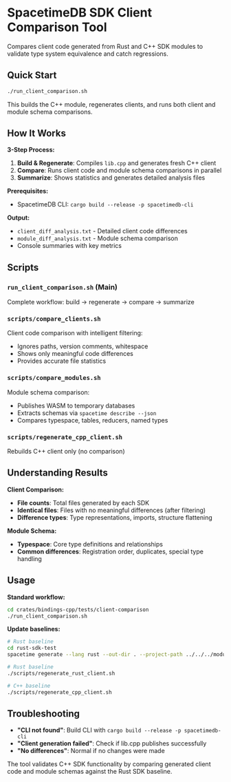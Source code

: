 # SpacetimeDB SDK Client Comparison Tool

Compares client code generated from Rust and C++ SDK modules to validate type system equivalence and catch regressions.

## Quick Start

```bash
./run_client_comparison.sh
```

This builds the C++ module, regenerates clients, and runs both client and module schema comparisons.

## How It Works

**3-Step Process:**
1. **Build & Regenerate**: Compiles `lib.cpp` and generates fresh C++ client
2. **Compare**: Runs client code and module schema comparisons in parallel  
3. **Summarize**: Shows statistics and generates detailed analysis files

**Prerequisites:**
- SpacetimeDB CLI: `cargo build --release -p spacetimedb-cli`

**Output:**
- `client_diff_analysis.txt` - Detailed client code differences
- `module_diff_analysis.txt` - Module schema comparison
- Console summaries with key metrics

## Scripts

### `run_client_comparison.sh` (Main)
Complete workflow: build → regenerate → compare → summarize

### `scripts/compare_clients.sh`
Client code comparison with intelligent filtering:
- Ignores paths, version comments, whitespace
- Shows only meaningful code differences
- Provides accurate file statistics

### `scripts/compare_modules.sh`
Module schema comparison:
- Publishes WASM to temporary databases
- Extracts schemas via `spacetime describe --json`
- Compares typespace, tables, reducers, named types

### `scripts/regenerate_cpp_client.sh`
Rebuilds C++ client only (no comparison)

## Understanding Results

**Client Comparison:**
- **File counts**: Total files generated by each SDK
- **Identical files**: Files with no meaningful differences (after filtering)
- **Difference types**: Type representations, imports, structure flattening

**Module Schema:**
- **Typespace**: Core type definitions and relationships
- **Common differences**: Registration order, duplicates, special type handling

## Usage

**Standard workflow:**
```bash
cd crates/bindings-cpp/tests/client-comparison
./run_client_comparison.sh
```

**Update baselines:**
```bash
# Rust baseline
cd rust-sdk-test
spacetime generate --lang rust --out-dir . --project-path ../../../modules/sdk-test

# Rust baseline
./scripts/regenerate_rust_client.sh

# C++ baseline  
./scripts/regenerate_cpp_client.sh
```

## Troubleshooting

- **"CLI not found"**: Build CLI with `cargo build --release -p spacetimedb-cli`
- **"Client generation failed"**: Check if lib.cpp publishes successfully
- **"No differences"**: Normal if no changes were made

The tool validates C++ SDK functionality by comparing generated client code and module schemas against the Rust SDK baseline.